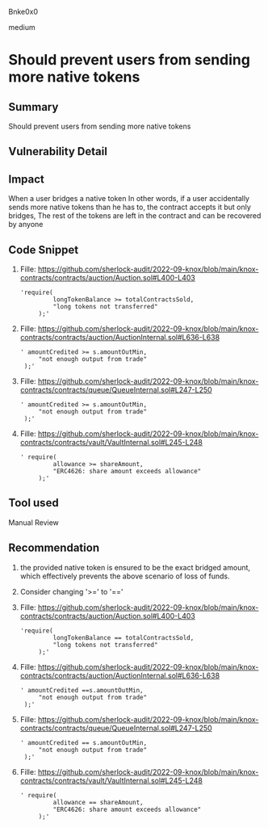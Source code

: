 Bnke0x0

medium

# Should prevent users from sending more native tokens

## Summary
Should prevent users from sending more native tokens

## Vulnerability Detail

## Impact
When a user bridges a native token  In other words, if a user accidentally sends more native tokens than he has to, the contract accepts it but only bridges, The rest of the tokens are left in the contract and can be recovered by anyone 

## Code Snippet
1. Fille: https://github.com/sherlock-audit/2022-09-knox/blob/main/knox-contracts/contracts/auction/Auction.sol#L400-L403

       'require(
                longTokenBalance >= totalContractsSold,
                "long tokens not transferred"
            );'

2. Fille: https://github.com/sherlock-audit/2022-09-knox/blob/main/knox-contracts/contracts/auction/AuctionInternal.sol#L636-L638

       ' amountCredited >= s.amountOutMin,
            "not enough output from trade"
        );'


3. Fille: https://github.com/sherlock-audit/2022-09-knox/blob/main/knox-contracts/contracts/queue/QueueInternal.sol#L247-L250

       ' amountCredited >= s.amountOutMin,
            "not enough output from trade"
        );'

4. Fille: https://github.com/sherlock-audit/2022-09-knox/blob/main/knox-contracts/contracts/vault/VaultInternal.sol#L245-L248

       ' require(
                allowance >= shareAmount,
                "ERC4626: share amount exceeds allowance"
            );'

## Tool used

Manual Review

## Recommendation
1.  the provided native token is ensured to be the exact bridged amount, which effectively prevents the above scenario of loss of funds.
2. Consider changing '>=' to '=='

1. Fille: https://github.com/sherlock-audit/2022-09-knox/blob/main/knox-contracts/contracts/auction/Auction.sol#L400-L403

       'require(
                longTokenBalance == totalContractsSold,
                "long tokens not transferred"
            );'

2. Fille: https://github.com/sherlock-audit/2022-09-knox/blob/main/knox-contracts/contracts/auction/AuctionInternal.sol#L636-L638

       ' amountCredited ==s.amountOutMin,
            "not enough output from trade"
        );'


3. Fille: https://github.com/sherlock-audit/2022-09-knox/blob/main/knox-contracts/contracts/queue/QueueInternal.sol#L247-L250

       ' amountCredited == s.amountOutMin,
            "not enough output from trade"
        );'

4. Fille: https://github.com/sherlock-audit/2022-09-knox/blob/main/knox-contracts/contracts/vault/VaultInternal.sol#L245-L248

       ' require(
                allowance == shareAmount,
                "ERC4626: share amount exceeds allowance"
            );'